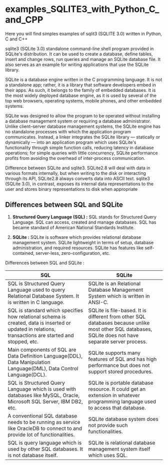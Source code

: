 # examples_SQLITE3_with_Python_C_and_CPP

Here you will find simples examples of  sqlit3 (SQLITE 3.0) written in Python, C and C++

sqlite3 (SQLite 3.0) standalone command-line shell program provided in SQLite's distribution. It can be used to create a database, define tables, insert and change rows, run queries and manage an SQLite database file. It also serves as an example for writing applications that use the SQLite library.

SQLite is a database engine written in the C programming language. It is not a standalone app; rather, it is a library that software developers embed in their apps. As such, it belongs to the family of embedded databases. It is the most widely deployed database engine, as it is used by several of the top web browsers, operating systems, mobile phones, and other embedded systems.

SQLite was designed to allow the program to be operated without installing a database management system or requiring a database administrator. Unlike client–server database management systems, the SQLite engine has no standalone processes with which the application program communicates. Instead, a linker integrates the SQLite library — statically or dynamically — into an application program which uses SQLite's functionality through simple function calls, reducing latency in database operations; for simple queries with little concurrency, SQLite performance profits from avoiding the overhead of inter-process communication.

Difference between SQLite and sqlite3. SQLite2.8 will deal with data in various formats internally, but when writing to the disk or interacting through its API, SQLite2.8 always converts data into ASCII text. sqlite3 (SQLite 3.0), in contrast, exposes its internal data representations to the user and stores binary representations to disk when appropriate

## Differences between SQL and SQLite

1. **Structured Query Language (SQL) :** SQL stands for Structured Query Language. SQL can access, created and manage databases. SQL has became standard of American National Standards Institute.

2. **SQLite :** SQLite is software which provides relational database management system. SQLite lightweight in terms of setup, database administration, and required resources. SQLite has features like self-contained, server-less, zero-configuration, etc.

Differences between SQL and SQLite :

| SQL	 | SQLite | 
|------------------------------------|--------------------------------|
| SQL is Structured Query Language used to query Relational Database System. It is written in C language.	| SQLite is an Relational Database Management System which is written in ANSI-C. |
| SQL is standard which specifies how relational schema is created, data is inserted or updated in relations, transactions are started and stopped, etc.| SQLite is file-based. It is different from other SQL databases because unlike most other SQL databases, SQLite does not have separate server process.|
| Main components of SQL are Data Definition Language(DDL), Data Manipulation Language(DML), Data Control Language(DCL).	| SQLite supports many features of SQL and has high performance but does not support stored procedures. |
| SQL is Structured Query Language which is used with databases like MySQL, Oracle, Microsoft SQL Server, IBM DB2, etc.	| SQLite is portable database resource. It could get an extension in whatever programming language used to access that database. |
| A conventional SQL database needs to be running as service like OracleDB to connect to and provide lot of functionalities. |	SQLite database system does not provide such functionalities. |
| SQL is query language which is used by other SQL databases. It is not database itself. |	SQLite is relational database management system itself which uses SQL. |
